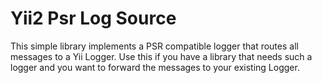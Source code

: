 # Yii2 Psr Log Source

This simple library implements a PSR compatible logger that routes all messages to a Yii Logger.
Use this if you have a library that needs such a logger and you want to forward the messages to your existing Logger.

